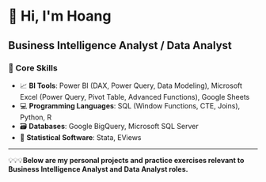 # 👋 Hi, I'm Hoang

## Business Intelligence Analyst / Data Analyst


### 💼 Core Skills

- 📈 **BI Tools**: Power BI (DAX, Power Query, Data Modeling), Microsoft Excel (Power Query, Pivot Table, Advanced Functions), Google Sheets 
- 💻 **Programming Languages**: SQL (Window Functions, CTE, Joins), Python, R
- 🗃️ **Databases**: Google BigQuery, Microsoft SQL Server
- 📐 **Statistical Software**: Stata, EViews

---
💡💡💡**Below are my personal projects and practice exercises relevant to Business Intelligence Analyst and Data Analyst roles.**
